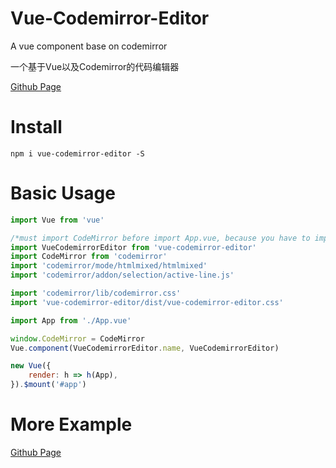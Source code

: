 # Vue-Codemirror-Editor

A vue component base on codemirror

一个基于Vue以及Codemirror的代码编辑器

[Github Page](https://martsforever.github.io/vue-codemirror-editor/index.html)

# Install

```
npm i vue-codemirror-editor -S
```

# Basic Usage

```javascript
import Vue from 'vue'

/*must import CodeMirror before import App.vue, because you have to import codemirror.js before modes or addons such as merge.js*/
import VueCodemirrorEditor from 'vue-codemirror-editor'
import CodeMirror from 'codemirror'
import 'codemirror/mode/htmlmixed/htmlmixed'
import 'codemirror/addon/selection/active-line.js'

import 'codemirror/lib/codemirror.css'
import 'vue-codemirror-editor/dist/vue-codemirror-editor.css'

import App from './App.vue'

window.CodeMirror = CodeMirror
Vue.component(VueCodemirrorEditor.name, VueCodemirrorEditor)

new Vue({
    render: h => h(App),
}).$mount('#app')

```

# More Example

[Github Page](https://martsforever.github.io/vue-codemirror-editor/index.html)


